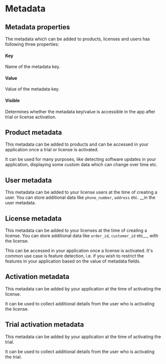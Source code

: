 # Metadata

## Metadata properties

The metadata which can be added to products, licenses and users has following three properties:

#### Key

Name of the metadata key.

#### Value

Value of the metadata key.

#### Visible

Determines whether the metadata key/value is accessible in the app after trial or license activation.

## Product metadata

This metadata can be added to products and can be accessed in your application once a trial or license is activated.

It can be used for many purposes, like detecting software updates in your application, displaying some custom data which can change over time etc.

## User metadata

This metadata can be added to your license users at the time of creating a user. You can store additional data like `phone_number`, `address` etc. __in the user metadata.

## License metadata

This metadata can be added to your licenses at the time of creating a license. You can store additional data like `order_id`_,_ `customer_id` etc_._ with the license.

This can be accessed in your application once a license is activated. It's common use case is feature detection, i.e. if you wish to restrict the features in your application based on the value of metadata fields.

## Activation metadata

This metadata can be added by your application at the time of activating the license.

It can be used to collect additional details from the user who is activating the license.

## Trial activation metadata

This metadata can be added by your application at the time of activating the trial.

It can be used to collect additional details from the user who is activating the trial.

